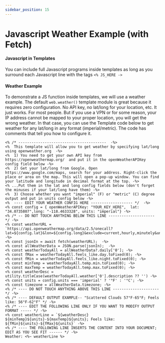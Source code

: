 ```yaml
---
sidebar_position: 15
---
```


# Javascript Weather Example (with Fetch)

#### Javascript in Templates

You can include full Javascript programs inside templates as long as you surround each Javascript line with the tags `<% JS_HERE ->`

#### Weather Example

To demonstrate a JS function inside templates, we will use a weather example. The default `web.weather()` template module is great because it requires zero configuration. No API key, no lat/long for your location, etc. It just works. For most people. But if you use a VPN or for some reason, your IP address cannot be mapped to your proper location, you will get the wrong weather. In that case, you can use the Template code below to get weather for any lat/long in any format (imperial/metric). The code has comments that tell you how to configure it. 

```
<% /* ----------------------------------------  -%>
<%  This template will allow you to get weather by specifying lat/long using openweather.org  -%>
<%  1) You need to get your own API key from https://openweathermap.org/  and put it in the openWeatherAPIKey config field below -%>
<%  2) Get your lat/long from Google. Open https://www.google.com/maps, search for your address. Right-click the place or area on the map. This will open a pop-up window. You can find your latitude and longitude in decimal format at the top. -%>
<% ...Put them in the lat and long config fields below (don't forget the minuses if your lat/long have them) -%>
<%  3) Choose whether you want "imperial" (F) or "metric" (C) degree output and put in units config below -%>
<%  ---- EDIT YOUR WEATHER CONFIG HERE ------------------- */  -%>
<% const config = { openWeatherAPIKey: "YOUR_KEY_HERE",  lat: "34.0735807",long: "-118.4633328", units: "imperial"} -%>
<% /* -- DO NOT TOUCH ANYTHING BELOW THIS LINE --------------------- */ -%>
<% const weatherURL = `https://api.openweathermap.org/data/2.5/onecall?lat=${config.lat}&lon=${config.long}&exclude=current,hourly,minutely&units=${config.units}&appid=${config.openWeatherAPIKey}`  -%>
<% const jsonIn = await fetch(weatherURL);  -%>
<% const allWeatherData = JSON.parse(jsonIn);  -%>
<% const weatherTodayAll = allWeatherData?.daily['0']; -%>
<% const fMax = weatherTodayAll.feels_like.day.toFixed(0); -%>
<% const fMin = weatherTodayAll.feels_like.night.toFixed(0); -%>
<% const minTemp = weatherTodayAll.temp.min.toFixed(0); -%> 
<% const maxTemp = weatherTodayAll.temp.max.toFixed(0); -%>
<% const weatherDesc = utility.titleCase(weatherTodayAll.weather['0'].description ?? '') -%>
<% const units = config.units === 'imperial' ? '°F' : '°C'; -%>
<% const timezone = allWeatherData.timezone; -%>
<% /* ---- DO NOT TOUCH ANYTHING ABOVE THIS LINE --------------------- */ -%>
<% /* ---- DEFAULT OUTPUT EXAMPLE-- "Scattered Clouds 57°F-65°F; Feels like: 56°F-62°F" */ -%>
<% /* ---- EDIT THE FOLLOWING LINE ONLY IF YOU WANT TO MODIFY OUTPUT  FORMAT ----- */ -%>
<% const weatherLine = `${weatherDesc} ${minTemp}${units}-${maxTemp}${units}; Feels like: ${fMin}${units}-${fMax}${units}` -%>
<% /* ---- THE FOLLOWING LINE INSERTS THE CONTENT INTO YOUR DOCUMENT; EDIT AS YOU SEE FIT ------ */ -%>
Weather: <%~ weatherLine %>
```

